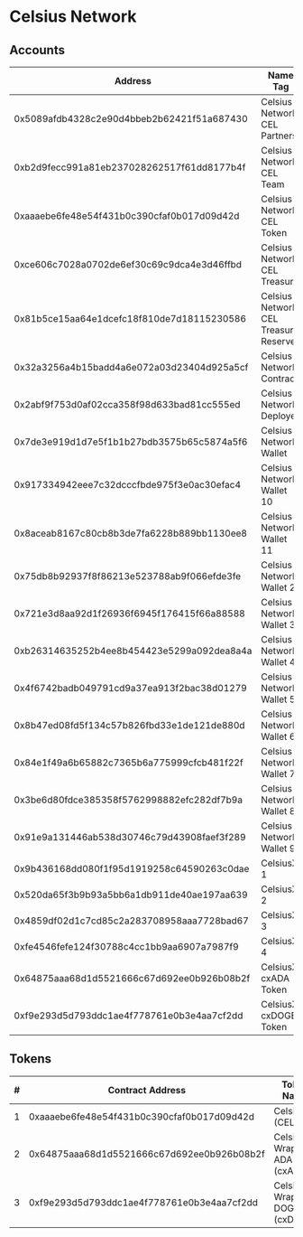 # Celsius Network

## Accounts

| Address                                    | Name Tag                              | Balance              | Txn Count |
| ------------------------------------------ | ------------------------------------- | -------------------- | --------- |
| 0x5089afdb4328c2e90d4bbeb2b62421f51a687430 | Celsius Network: CEL Partners         | 0.00087358 Ether     | 31        |
| 0xb2d9fecc991a81eb237028262517f61dd8177b4f | Celsius Network: CEL Team             | 0.00104925 Ether     | 790       |
| 0xaaaebe6fe48e54f431b0c390cfaf0b017d09d42d | Celsius Network: CEL Token            | 0 Ether              | 660,955   |
| 0xce606c7028a0702de6ef30c69c9dca4e3d46ffbd | Celsius Network: CEL Treasury         | 0.90781492 Ether     | 19        |
| 0x81b5ce15aa64e1dcefc18f810de7d18115230586 | Celsius Network: CEL Treasury Reserve | 0.24548561 Ether     | 2         |
| 0x32a3256a4b15badd4a6e072a03d23404d925a5cf | Celsius Network: Contract             | 85.85931499 Ether    | 147,351   |
| 0x2abf9f753d0af02cca358f98d633bad81cc555ed | Celsius Network: Deployer             | 0.55455547 Ether     | 175,595   |
| 0x7de3e919d1d7e5f1b1b27bdb3575b65c5874a5f6 | Celsius Network: Wallet               | 109.09390736 Ether   | 27,699    |
| 0x917334942eee7c32dcccfbde975f3e0ac30efac4 | Celsius Network: Wallet 10            | 0.00019476 Ether     | 244       |
| 0x8aceab8167c80cb8b3de7fa6228b889bb1130ee8 | Celsius Network: Wallet 11            | 17.72556454 Ether    | 2,443     |
| 0x75db8b92937f8f86213e523788ab9f066efde3fe | Celsius Network: Wallet 2             | 1 Ether              | 44,629    |
| 0x721e3d8aa92d1f26936f6945f176415f66a88588 | Celsius Network: Wallet 3             | 0 Ether              | 7         |
| 0xb26314635252b4ee8b454423e5299a092dea8a4a | Celsius Network: Wallet 4             | 5.23652183 Ether     | 125,315   |
| 0x4f6742badb049791cd9a37ea913f2bac38d01279 | Celsius Network: Wallet 5             | 6,861.29727655 Ether | 972,992   |
| 0x8b47ed08fd5f134c57b826fbd33e1de121de880d | Celsius Network: Wallet 6             | 3.03580211 Ether     | 57,436    |
| 0x84e1f49a6b65882c7365b6a775999cfcb481f22f | Celsius Network: Wallet 7             | 0.65198045 Ether     | 14        |
| 0x3be6d80fdce385358f5762998882efc282df7b9a | Celsius Network: Wallet 8             | 5.09664792 Ether     | 27        |
| 0x91e9a131446ab538d30746c79d43908faef3f289 | Celsius Network: Wallet 9             | 0.44609776 Ether     | 4,242     |
| 0x9b436168dd080f1f95d1919258c64590263c0dae | CelsiusX 1                            | 0 Ether              | 2         |
| 0x520da65f3b9b93a5bb6a1db911de40ae197aa639 | CelsiusX 2                            | 0 Ether              | 10        |
| 0x4859df02d1c7cd85c2a283708958aaa7728bad67 | CelsiusX 3                            | 0 Ether              | 2         |
| 0xfe4546fefe124f30788c4cc1bb9aa6907a7987f9 | CelsiusX 4                            | 0 Ether              | 14        |
| 0x64875aaa68d1d5521666c67d692ee0b926b08b2f | CelsiusX: cxADA Token                 | 0 Ether              | 37        |
| 0xf9e293d5d793ddc1ae4f778761e0b3e4aa7cf2dd | CelsiusX: cxDOGE Token                | 0 Ether              | 41        |

## Tokens

| #   | Contract Address                           | Token Name                     | Market Cap      | Holders |
| --- | ------------------------------------------ | ------------------------------ | --------------- | ------- |
| 1   | 0xaaaebe6fe48e54f431b0c390cfaf0b017d09d42d | Celsius (CEL)                  | $222,081,635.00 | 31,560  |
| 2   | 0x64875aaa68d1d5521666c67d692ee0b926b08b2f | CelsiusX Wrapped ADA (cxADA)   | $0.00           | 1       |
| 3   | 0xf9e293d5d793ddc1ae4f778761e0b3e4aa7cf2dd | CelsiusX Wrapped DOGE (cxDOGE) | $0.00           | 1       |
